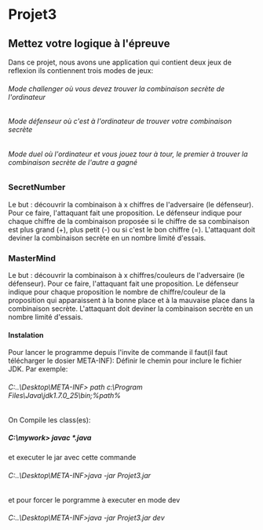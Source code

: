 # Projet3 
## Mettez votre logique à l'épreuve

Dans ce projet, nous avons une application qui contient deux jeux de reflexion ils contiennent trois modes de jeux:
###### Mode challenger où vous devez trouver la combinaison secrète de l'ordinateur
###### Mode défenseur où c'est à l'ordinateur de trouver votre combinaison secrète
###### Mode duel où l'ordinateur et vous jouez tour à tour, le premier à trouver la combinaison secrète de l'autre a gagné
### SecretNumber
Le but : découvrir la combinaison à x chiffres de l'adversaire (le défenseur). Pour ce faire, l'attaquant fait une proposition. Le défenseur indique pour chaque chiffre de la combinaison proposée si le chiffre de sa combinaison est plus grand (+), plus petit (-) ou si c'est le bon chiffre (=).
L'attaquant doit deviner la combinaison secrète en un nombre limité d'essais.
### MasterMind
Le but : découvrir la combinaison à x chiffres/couleurs de l'adversaire (le défenseur). Pour ce faire, l'attaquant fait une proposition. Le défenseur indique pour chaque proposition le nombre de chiffre/couleur de la proposition qui apparaissent à la bonne place et à la mauvaise place dans la combinaison secrète.
L'attaquant doit deviner la combinaison secrète en un nombre limité d'essais.
#### Instalation
Pour lancer le programme depuis l'invite de commande il faut(il faut télécharger le dosier META-INF):
Définir le chemin pour inclure le fichier JDK. Par exemple:
###### C:..\Desktop\META-INF> path c:\Program Files\Java\jdk1.7.0_25\bin;%path%
On Compile les class(es):
##### C:\mywork> javac *.java
et executer le jar avec cette commande
###### C:..\Desktop\META-INF>java -jar Projet3.jar
et  pour forcer le porgramme à executer en mode dev
###### C:..\Desktop\META-INF>java -jar Projet3.jar dev 
